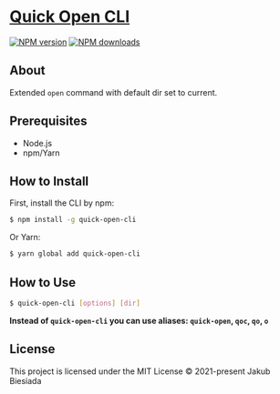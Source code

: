 # [Quick Open CLI](https://github.com/awesome-cli/quick-open-cli)

[![NPM version](https://img.shields.io/npm/v/quick-open-cli?style=flat-square)](https://www.npmjs.com/package/quick-open-cli)
[![NPM downloads](https://img.shields.io/npm/dm/quick-open-cli?style=flat-square)](https://www.npmjs.com/package/quick-open-cli)

## About

Extended `open` command with default dir set to current.

## Prerequisites

- Node.js
- npm/Yarn

## How to Install

First, install the CLI by npm:

```sh
$ npm install -g quick-open-cli
```

Or Yarn:

```sh
$ yarn global add quick-open-cli
```

## How to Use

```sh
$ quick-open-cli [options] [dir]
```

**Instead of `quick-open-cli` you can use aliases: `quick-open`, `qoc`, `qo`, `o`**

## License

This project is licensed under the MIT License © 2021-present Jakub Biesiada
